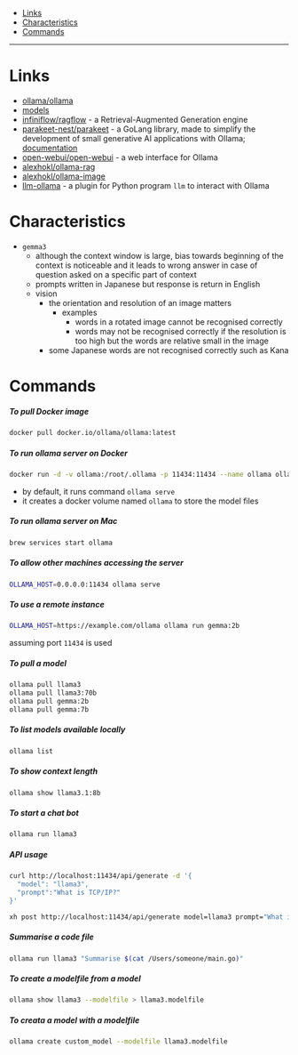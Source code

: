 - [Links](#links)
- [Characteristics](#characteristics)
- [Commands](#commands)
____

# Links

- [ollama/ollama](https://github.com/ollama/ollama)
- [models](https://ollama.com/library)
- [infiniflow/ragflow](https://github.com/infiniflow/ragflow) - a
  Retrieval-Augmented Generation engine
- [parakeet-nest/parakeet](https://github.com/parakeet-nest/parakeet) - a GoLang
  library, made to simplify the development of small generative AI applications
  with Ollama; [documentation](https://parakeet-nest.github.io/parakeet/)
- [open-webui/open-webui](https://github.com/open-webui/open-webui) - a web
  interface for Ollama
- [alexhokl/ollama-rag](https://github.com/alexhokl/ollama-rag)
- [alexhokl/ollama-image](https://github.com/alexhokl/ollama-image)
- [llm-ollama](https://github.com/taketwo/llm-ollama) - a plugin for Python
  program `llm` to interact with Ollama

# Characteristics

- `gemma3`
  * although the context window is large, bias towards beginning of the context
    is noticeable and it leads to wrong answer in case of question asked on
    a specific part of context
  * prompts written in Japanese but response is return in English
  * vision
    + the orientation and resolution of an image matters
      + examples
        + words in a rotated image cannot be recognised correctly
        + words may not be recognised correctly if the resolution is too high
          but the words are relative small in the image
    + some Japanese words are not recognised correctly such as Kana

# Commands

##### To pull Docker image

```sh
docker pull docker.io/ollama/ollama:latest
```

##### To run ollama server on Docker

```sh
docker run -d -v ollama:/root/.ollama -p 11434:11434 --name ollama ollama/ollama
```

- by default, it runs command `ollama serve`
- it creates a docker volume named `ollama` to store the model files

##### To run ollama server on Mac

```sh
brew services start ollama
```

##### To allow other machines accessing the server

```sh
OLLAMA_HOST=0.0.0.0:11434 ollama serve
```

##### To use a remote instance

```sh
OLLAMA_HOST=https://example.com/ollama ollama run gemma:2b
```

assuming port `11434` is used

##### To pull a model

```sh
ollama pull llama3
ollama pull llama3:70b
ollama pull gemma:2b
ollama pull gemma:7b
```

##### To list models available locally

```sh
ollama list
```

##### To show context length

```sh
ollama show llama3.1:8b
```

##### To start a chat bot

```sh
ollama run llama3
```

##### API usage

```sh
curl http://localhost:11434/api/generate -d '{
  "model": "llama3",
  "prompt":"What is TCP/IP?"
}'
```

```sh
xh post http://localhost:11434/api/generate model=llama3 prompt="What is TCP/IP?"
```

##### Summarise a code file

```sh
ollama run llama3 "Summarise $(cat /Users/someone/main.go)"
```

##### To create a modelfile from a model

```sh
ollama show llama3 --modelfile > llama3.modelfile
```

##### To creata a model with a modelfile

```sh
ollama create custom_model --modelfile llama3.modelfile
```

